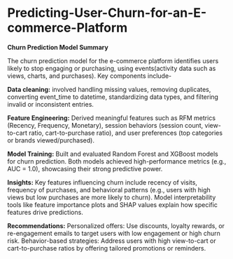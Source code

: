 # Predicting-User-Churn-for-an-E-commerce-Platform

**Churn Prediction Model Summary**

The churn prediction model for the e-commerce platform identifies users likely to stop engaging or purchasing, using events(activity data such as views, charts, and purchases). Key components include-

**Data cleaning:**
involved handling missing values, removing duplicates, converting event_time to datetime, standardizing data types, and filtering invalid or inconsistent entries.

**Feature Engineering:**
Derived meaningful features such as RFM metrics (Recency, Frequency, Monetary), session behaviors (session count, view-to-cart ratio, cart-to-purchase ratio), and user preferences (top categories or brands viewed/purchased).

**Model Training:**
Built and evaluated Random Forest and XGBoost models for churn prediction. Both models achieved high-performance metrics (e.g., AUC = 1.0), showcasing their strong predictive power.

**Insights:**
Key features influencing churn include recency of visits, frequency of purchases, and behavioral patterns (e.g., users with high views but low purchases are more likely to churn).
Model interpretability tools like feature importance plots and SHAP values explain how specific features drive predictions.

**Recommendations:**
Personalized offers: Use discounts, loyalty rewards, or re-engagement emails to target users with low engagement or high churn risk.
Behavior-based strategies: Address users with high view-to-cart or cart-to-purchase ratios by offering tailored promotions or reminders.

